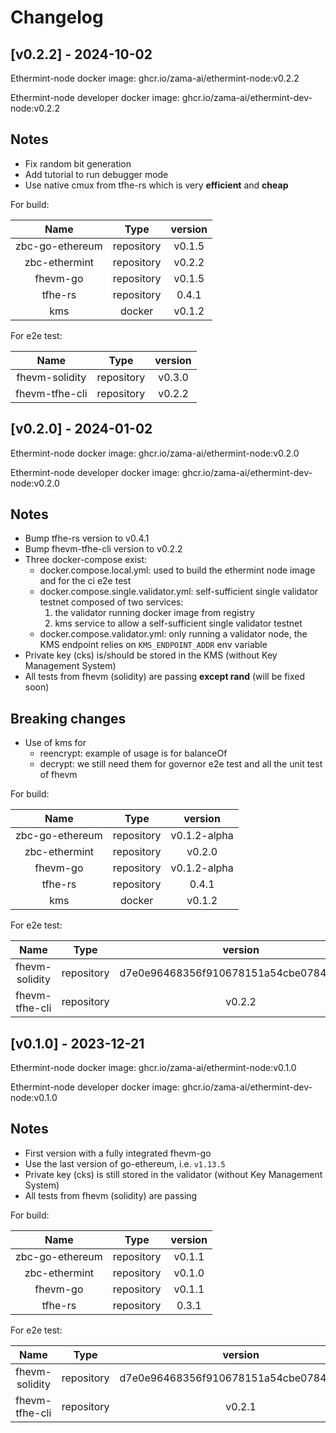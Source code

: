 <!--
Guiding Principles:

Changelogs are for humans, not machines.
There should be an entry for every single version.
The same types of changes should be grouped.
Versions and sections should be linkable.
The latest version comes first.
The release date of each version is displayed.
Mention whether you follow Semantic Versioning.

Usage:

Change log entries are to be added to the Unreleased section under the
appropriate stanza (see below). Each entry should ideally include a tag and
the Github issue reference in the following format:

* (<tag>) \#<issue-number> message

The issue numbers will later be link-ified during the release process so you do
not have to worry about including a link manually, but you can if you wish.

Types of changes (Stanzas):

"Features" for new features.
"Improvements" for changes in existing functionality.
"Deprecated" for soon-to-be removed features.
"Bug Fixes" for any bug fixes.
"Client Breaking" for breaking CLI commands and REST routes used by end-users.
"API Breaking" for breaking exported APIs used by developers building on SDK.
"State Machine Breaking" for any changes that result in a different AppState given same genesisState and txList.

Ref: https://keepachangelog.com/en/1.0.0/
-->

# Changelog


## [v0.2.2] - 2024-10-02

Ethermint-node docker image: ghcr.io/zama-ai/ethermint-node:v0.2.2

Ethermint-node developer docker image: ghcr.io/zama-ai/ethermint-dev-node:v0.2.2

## Notes

- Fix random bit generation
- Add tutorial to run debugger mode
- Use native cmux from tfhe-rs which is very **efficient** and **cheap**

For build:

|      Name       |    Type    |   version    |
| :-------------: | :--------: | :----------: |
| zbc-go-ethereum | repository |    v0.1.5    |
|  zbc-ethermint  | repository |    v0.2.2    |
|    fhevm-go     | repository |    v0.1.5    |
|     tfhe-rs     | repository |    0.4.1     |
|       kms       |   docker   |    v0.1.2    |


For e2e test:

|      Name      |    Type    |  version  |
| :------------: | :--------: |  :-----:  |
| fhevm-solidity | repository |  v0.3.0   |
| fhevm-tfhe-cli | repository |  v0.2.2   |

## [v0.2.0] - 2024-01-02

Ethermint-node docker image: ghcr.io/zama-ai/ethermint-node:v0.2.0

Ethermint-node developer docker image: ghcr.io/zama-ai/ethermint-dev-node:v0.2.0


## Notes

- Bump tfhe-rs version to v0.4.1
- Bump fhevm-tfhe-cli version to v0.2.2
- Three docker-compose exist:
    - docker.compose.local.yml: used to build the ethermint node image and for the ci e2e test
    - docker.compose.single.validator.yml: self-sufficient single validator testnet composed of two services:
        1) the validator running docker image from registry
        2) kms service to allow a self-sufficient single validator testnet
    - docker.compose.validator.yml: only running a validator node, the KMS endpoint relies on ```KMS_ENDPOINT_ADDR``` env variable
- Private key (cks) is/should be stored in the KMS (without Key Management System)
- All tests from fhevm (solidity) are passing **except rand** (will be fixed soon)

## Breaking changes

- Use of kms for
    - reencrypt: example of usage is for balanceOf
    - decrypt: we still need them for governor e2e test and all the unit test of fhevm


For build:

|      Name       |    Type    |   version    |
| :-------------: | :--------: | :----------: |
| zbc-go-ethereum | repository | v0.1.2-alpha |
|  zbc-ethermint  | repository |    v0.2.0    |
|    fhevm-go     | repository | v0.1.2-alpha |
|     tfhe-rs     | repository |    0.4.1     |
|       kms       |   docker   |    v0.1.2    |


For e2e test:

|      Name      |    Type    |                 version                  |
| :------------: | :--------: | :--------------------------------------: |
| fhevm-solidity | repository | d7e0e96468356f910678151a54cbe0784f2a7ff2 |
| fhevm-tfhe-cli | repository |                  v0.2.2                  |

## [v0.1.0] - 2023-12-21

Ethermint-node docker image: ghcr.io/zama-ai/ethermint-node:v0.1.0

Ethermint-node developer docker image: ghcr.io/zama-ai/ethermint-dev-node:v0.1.0


## Notes

- First version with a fully integrated fhevm-go
- Use the last version of go-ethereum, i.e. `v1.13.5`
- Private key (cks) is still stored in the validator (without Key Management System)
- All tests from fhevm (solidity) are passing


For build:

|      Name       |    Type    | version |
| :-------------: | :--------: | :-----: |
| zbc-go-ethereum | repository | v0.1.1  |
|  zbc-ethermint  | repository | v0.1.0  |
|    fhevm-go     | repository | v0.1.1  |
|    tfhe-rs      | repository | 0.3.1   |


For e2e test:

|      Name      |    Type    |                 version                  |
| :------------: | :--------: | :--------------------------------------: |
| fhevm-solidity | repository | d7e0e96468356f910678151a54cbe0784f2a7ff2 |
| fhevm-tfhe-cli | repository |                  v0.2.1                  |


